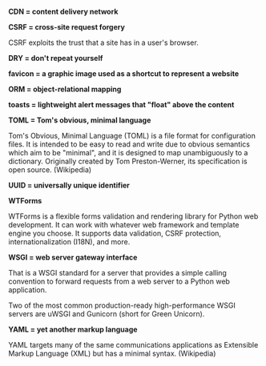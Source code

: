 **CDN = content delivery network**

**CSRF = cross-site request forgery**

CSRF exploits the trust that a site has in a user's browser.

**DRY = don't repeat yourself**

**favicon = a graphic image used as a shortcut to represent a website**

**ORM = object-relational mapping** 

**toasts = lightweight alert messages that "float" above the content**

**TOML = Tom's obvious, minimal language**

Tom's Obvious, Minimal Language (TOML) is a file format for configuration files.
It is intended to be easy to read and write due to obvious semantics which aim to be "minimal", 
and it is designed to map unambiguously to a dictionary. 
Originally created by Tom Preston-Werner, its specification is open source. 
(Wikipedia)

**UUID = universally unique identifier**

**WTForms**

WTForms is a flexible forms validation and rendering library for Python web development. It can work with whatever web framework and template engine you choose. It supports data validation, CSRF protection, internationalization (I18N), and more.

**WSGI = web server gateway interface**

That is a WSGI standard for a server that provides a simple calling convention to forward requests from a web server to a Python web application.

Two of the most common production-ready high-performance WSGI servers are uWSGI and Gunicorn (short for Green Unicorn).

**YAML = yet another markup language**

YAML targets many of the same communications applications as Extensible Markup Language (XML) but has a minimal syntax.
(Wikipedia)